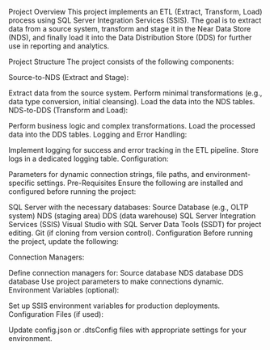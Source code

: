 Project Overview
This project implements an ETL (Extract, Transform, Load) process using SQL Server Integration Services (SSIS). The goal is to extract data from a source system, transform and stage it in the Near Data Store (NDS), and finally load it into the Data Distribution Store (DDS) for further use in reporting and analytics.

Project Structure
The project consists of the following components:

Source-to-NDS (Extract and Stage):

Extract data from the source system.
Perform minimal transformations (e.g., data type conversion, initial cleansing).
Load the data into the NDS tables.
NDS-to-DDS (Transform and Load):

Perform business logic and complex transformations.
Load the processed data into the DDS tables.
Logging and Error Handling:

Implement logging for success and error tracking in the ETL pipeline.
Store logs in a dedicated logging table.
Configuration:

Parameters for dynamic connection strings, file paths, and environment-specific settings.
Pre-Requisites
Ensure the following are installed and configured before running the project:

SQL Server with the necessary databases:
Source Database (e.g., OLTP system)
NDS (staging area)
DDS (data warehouse)
SQL Server Integration Services (SSIS)
Visual Studio with SQL Server Data Tools (SSDT) for project editing.
Git (if cloning from version control).
Configuration
Before running the project, update the following:

Connection Managers:

Define connection managers for:
Source database
NDS database
DDS database
Use project parameters to make connections dynamic.
Environment Variables (optional):

Set up SSIS environment variables for production deployments.
Configuration Files (if used):

Update config.json or .dtsConfig files with appropriate settings for your environment.
